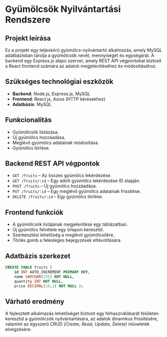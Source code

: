 # Gyümölcsök Nyilvántartási Rendszere
## Projekt leírása
Ez a projekt egy teljeskörű gyümölcs-nyilvántartó alkalmazás, amely MySQL adatbázisban tárolja a gyümölcsök nevét, mennyiségét és egységárát. A backend egy Express.js alapú szerver, amely REST API végpontokat biztosít a React frontend számára az adatok megjelenítéséhez és módosításához.

## Szükséges technológiai eszközök
- **Backend**: Node.js, Express.js, MySQL
- **Frontend**: React.js, Axios (HTTP kérésekhez)
- **Adatbázis**: MySQL

## Funkcionalitás
- Gyümölcsök listázása.
- Új gyümölcs hozzáadása.
- Meglévő gyümölcs adatainak módosítása.
- Gyümölcs törlése.

## Backend REST API végpontok
- `GET /fruits` – Az összes gyümölcs lekérdezése.
- `GET /fruits/:id` – Egy adott gyümölcs lekérdezése ID alapján.
- `POST /fruits` – Új gyümölcs hozzáadása.
- `PUT /fruits/:id` – Egy meglévő gyümölcs adatainak frissítése.
- `DELETE /fruits/:id` – Egy gyümölcs törlése.

## Frontend funkciók
- A gyümölcsök listájának megjelenítése egy táblázatban.
- Új gyümölcs felvétele egy űrlapon keresztül.
- Szerkesztési lehetőség a meglévő gyümölcsökre.
- Törlés gomb a felesleges bejegyzések eltávolítására.

## Adatbázis szerkezet
```sql
CREATE TABLE fruits (     
	id INT AUTO_INCREMENT PRIMARY KEY,
	name VARCHAR(255) NOT NULL,
	quantity INT NOT NULL,
	price DECIMAL(10,2) NOT NULL );
```

## Várható eredmény
A fejlesztett alkalmazás lehetőséget biztosít egy felhasználóbarát felületen keresztül a gyümölcsök nyilvántartására, az adatok dinamikus frissítésére, valamint az egyszerű CRUD (*Create, Read, Update, Delete*) műveletek elvégzésére.
